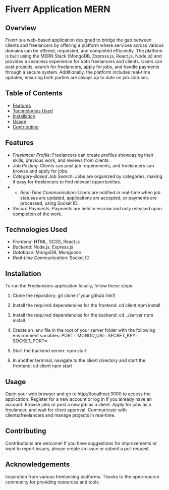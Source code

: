# Fiverr Application MERN

## Overview
*Fiverr* is a web-based application designed to bridge the gap between clients and freelancers by offering a platform where services across various domains can be offered, requested, and completed efficiently. The platform is built using the MERN Stack (MongoDB, Express.js, React.js, Node.js) and provides a seamless experience for both freelancers and clients. Users can post projects, search for freelancers, apply for jobs, and handle payments through a secure system. Additionally, the platform includes real-time updates, ensuring both parties are always up to date on job statuses.

## Table of Contents
- [Features](#features)
- [Technologies Used](#technologies-used)
- [Installation](#installation)
- [Usage](#usage)
- [Contributing](#contributing)


## Features
- *Freelancer Profile*: Freelancers can create profiles showcasing their skills, previous work, and reviews from clients.
- *Job Posting*: Clients can post job requirements, and freelancers can browse and apply for jobs.
- *Category-Based Job Search*: Jobs are organized by categories, making it easy for freelancers to find relevant opportunities.
- - *Real-Time Communication*: Users are notified in real-time when job statuses are updated, applications are accepted, or payments are processed, using Socket ID.
- *Secure Payments*: Payments are held in escrow and only released upon completion of the work.
## Technologies Used
- *Frontend*: HTML, SCSS, React.js
- *Backend*: Node.js, Express.js
- *Database*: MongoDB, Mongoose
- *Real-time Communication*: Socket ID

## Installation
To run the Freelansters application locally, follow these steps:

1. Clone the repository:
   git clone ("your github link!)

2. Install the required dependencies for the frontend:
   cd client
   npm install

3. Install the required dependencies for the backend:
   cd ../server
    npm install

4. Create an .env file in the root of your server folder with the following environment variables:
    PORT=
    MONGO_URI=
    SECRET_KEY=
    SOCKET_PORT=
   
6. Start the backend server:
    npm start

7. In another terminal, navigate to the client directory and start the frontend:
   cd client
   npm start

## Usage
Open your web browser and go to http://localhost:3000 to access the application.
Register for a new account or log in if you already have an account.
Browse jobs or post a new job as a client.
Apply for jobs as a freelancer, and wait for client approval.
Communicate with clients/freelancers and manage projects in real-time.

## Contributing
Contributions are welcome! If you have suggestions for improvements or want to report issues, please create an issue or submit a pull request.

## Acknowledgements
Inspiration from various freelancing platforms.
Thanks to the open-source community for providing resources and tools.
